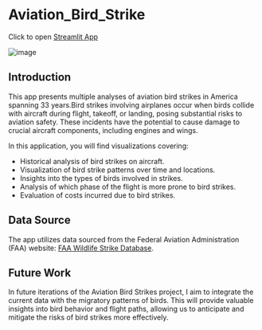 # Aviation_Bird_Strike

Click to open [Streamlit App](https://aviationbirdstrike.streamlit.app/)

![image](https://i.ibb.co/Qjk1XsG/Screenshot-2023-12-15-at-12-52-20-AM.png)

## Introduction
This app presents multiple analyses of aviation bird strikes in America spanning 33 years.Bird strikes involving airplanes occur when birds collide with aircraft during flight, takeoff, or landing, posing substantial risks to aviation safety. These incidents have the potential to cause damage to crucial aircraft components, including engines and wings.

In this application, you will find visualizations covering:

- Historical analysis of bird strikes on aircraft.
- Visualization of bird strike patterns over time and locations.
- Insights into the types of birds involved in strikes.
- Analysis of which phase of the flight is more prone to bird strikes.
- Evaluation of costs incurred due to bird strikes.


## Data Source

The app utilizes data sourced from the Federal Aviation Administration (FAA) website: [FAA Wildlife Strike Database](https://wildlife.faa.gov/search).

## Future Work

In future iterations of the Aviation Bird Strikes project, I aim to integrate the current data with the migratory patterns of birds. This will provide valuable insights into bird behavior and flight paths, allowing us to anticipate and mitigate the risks of bird strikes more effectively.
